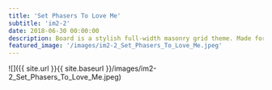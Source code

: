 ```yaml
---
title: 'Set Phasers To Love Me'
subtitle: 'im2-2'
date: 2018-06-30 00:00:00
description: Board is a stylish full-width masonry grid theme. Made for designers, artists, photographers and developers to show off their best work.
featured_image: '/images/im2-2_Set_Phasers_To_Love_Me.jpeg'
---
```


![]({{ site.url }}{{ site.baseurl }}/images/im2-2_Set_Phasers_To_Love_Me.jpeg)


